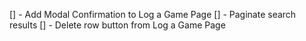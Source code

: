 [] - Add Modal Confirmation to Log a Game Page 
[] - Paginate search results
[] - Delete row button from Log a Game Page
